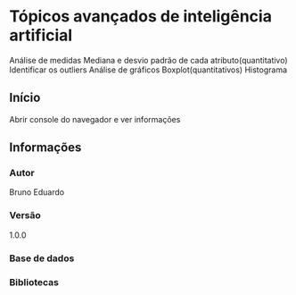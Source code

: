 # Tópicos avançados de inteligência artificial

Análise de medidas
   Mediana e desvio padrão de cada atributo(quantitativo)
   Identificar os outliers 
Análise de gráficos
   Boxplot(quantitativos)
   Histograma
## Início 

Abrir console do navegador e ver informações

## Informações

### Autor

Bruno Eduardo

### Versão

1.0.0

### Base de dados


### Bibliotecas
